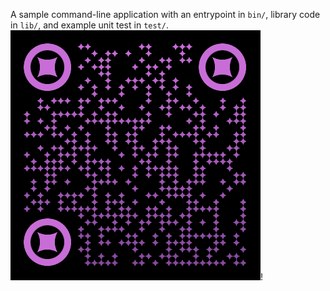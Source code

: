 A sample command-line application with an entrypoint in `bin/`, library code
in `lib/`, and example unit test in `test/`.
![alt text](httpsrong5919.github.iohello.png)!